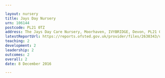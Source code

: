 ```yaml
---

layout: nursery
title: Jays Day Nursery
urn: 106144
postcode: PL21 0TZ
address: The Jays Day Care Nursery, Moorhaven, IVYBRIDGE, Devon, PL21 0TZ
latestReportUrl: https://reports.ofsted.gov.uk/provider/files/2630343/urn/106144.pdf
teaching: 2
development: 2
leadership: 2
outcomes: 2
overall: 2
date: 8 December 2016

---
```

